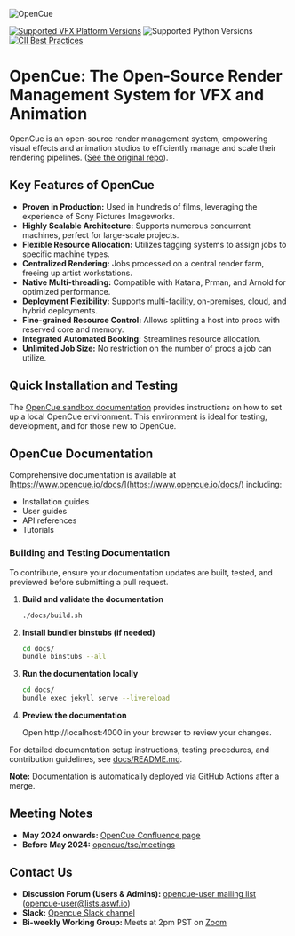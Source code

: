 <!-- OpenCue Logo -->
![OpenCue](/images/opencue_logo_with_text.png)

[![Supported VFX Platform Versions](https://img.shields.io/badge/vfx%20platform-2021--2024-lightgrey.svg)](http://www.vfxplatform.com/)
![Supported Python Versions](https://img.shields.io/badge/python-3.6+-blue.svg)
[![CII Best Practices](https://bestpractices.coreinfrastructure.org/projects/2837/badge)](https://bestpractices.coreinfrastructure.org/projects/2837)

# OpenCue: The Open-Source Render Management System for VFX and Animation

OpenCue is an open-source render management system, empowering visual effects and animation studios to efficiently manage and scale their rendering pipelines. ([See the original repo](https://github.com/AcademySoftwareFoundation/OpenCue)).

## Key Features of OpenCue

*   **Proven in Production:**  Used in hundreds of films, leveraging the experience of Sony Pictures Imageworks.
*   **Highly Scalable Architecture:** Supports numerous concurrent machines, perfect for large-scale projects.
*   **Flexible Resource Allocation:**  Utilizes tagging systems to assign jobs to specific machine types.
*   **Centralized Rendering:** Jobs processed on a central render farm, freeing up artist workstations.
*   **Native Multi-threading:** Compatible with Katana, Prman, and Arnold for optimized performance.
*   **Deployment Flexibility:** Supports multi-facility, on-premises, cloud, and hybrid deployments.
*   **Fine-grained Resource Control:** Allows splitting a host into procs with reserved core and memory.
*   **Integrated Automated Booking:** Streamlines resource allocation.
*   **Unlimited Job Size:**  No restriction on the number of procs a job can utilize.

## Quick Installation and Testing

The [OpenCue sandbox documentation](https://github.com/AcademySoftwareFoundation/OpenCue/blob/master/sandbox/README.md) provides instructions on how to set up a local OpenCue environment.  This environment is ideal for testing, development, and for those new to OpenCue.

## OpenCue Documentation

Comprehensive documentation is available at [https://www.opencue.io/docs/](https://www.opencue.io/docs/) including:

*   Installation guides
*   User guides
*   API references
*   Tutorials

### Building and Testing Documentation

To contribute, ensure your documentation updates are built, tested, and previewed before submitting a pull request.

1.  **Build and validate the documentation**
    ```bash
    ./docs/build.sh
    ```

2.  **Install bundler binstubs (if needed)**
    ```bash
    cd docs/
    bundle binstubs --all
    ```

3.  **Run the documentation locally**
    ```bash
    cd docs/
    bundle exec jekyll serve --livereload
    ```

4.  **Preview the documentation**

    Open http://localhost:4000 in your browser to review your changes.

For detailed documentation setup instructions, testing procedures, and contribution guidelines, see [docs/README.md](https://github.com/AcademySoftwareFoundation/OpenCue/blob/master/docs/README.md).

**Note:**  Documentation is automatically deployed via GitHub Actions after a merge.

## Meeting Notes

*   **May 2024 onwards:**  [OpenCue Confluence page](http://wiki.aswf.io/display/OPENCUE/OpenCue+Home)
*   **Before May 2024:**  [opencue/tsc/meetings](https://github.com/AcademySoftwareFoundation/OpenCue/tree/master/tsc/meetings)

## Contact Us

*   **Discussion Forum (Users & Admins):**  [opencue-user mailing list](https://lists.aswf.io/g/opencue-user) ([opencue-user@lists.aswf.io](mailto:opencue-user@lists.aswf.io))
*   **Slack:** [Opencue Slack channel](https://academysoftwarefdn.slack.com/archives/CMFPXV39Q)
*   **Bi-weekly Working Group:** Meets at 2pm PST on [Zoom](https://www.google.com/url?q=https://zoom-lfx.platform.linuxfoundation.org/meeting/95509555934?password%3Da8d65f0e-c5f0-44fb-b362-d3ed0c22b7c1&sa=D&source=calendar&ust=1717863981078692&usg=AOvVaw1zRcYz7VPAwfwOXeBPpoM6)